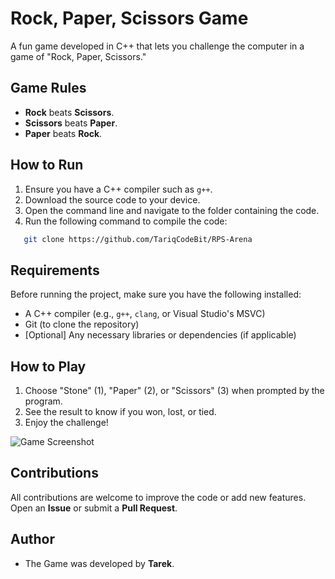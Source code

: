 # Rock, Paper, Scissors Game

A fun game developed in C++ that lets you challenge the computer in a game of "Rock, Paper, Scissors."


## Game Rules
- **Rock** beats **Scissors**.
- **Scissors** beats **Paper**.
- **Paper** beats **Rock**.


## How to Run
1. Ensure you have a C++ compiler such as `g++`.
2. Download the source code to your device.
3. Open the command line and navigate to the folder containing the code.
4. Run the following command to compile the code:
```bash
   git clone https://github.com/TariqCodeBit/RPS-Arena

```

## Requirements

Before running the project, make sure you have the following installed:

- A C++ compiler (e.g., `g++`, `clang`, or Visual Studio's MSVC)
- Git (to clone the repository)
- [Optional] Any necessary libraries or dependencies (if applicable)





 ## How to Play
1. Choose "Stone" (1), "Paper" (2), or "Scissors" (3) when prompted by the program.
2. See the result to know if you won, lost, or tied.
3. Enjoy the challenge!

![Game Screenshot](https://upload.wikimedia.org/wikipedia/commons/thumb/6/67/Rock-paper-scissors.svg/800px-Rock-paper-scissors.svg.png)


## Contributions
All contributions are welcome to improve the code or add new features. Open an **Issue** or submit a **Pull Request**.



## Author
- The Game was developed by **Tarek**.

 
